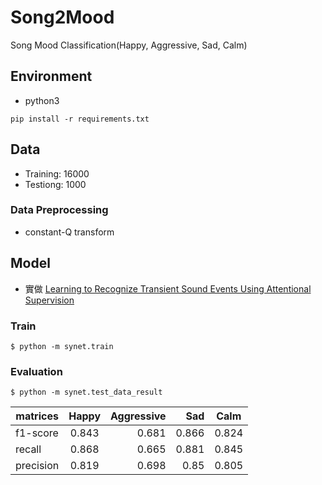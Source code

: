# Song2Mood
Song Mood Classification(Happy, Aggressive, Sad, Calm)

## Environment
* python3
```
pip install -r requirements.txt
```

## Data
* Training: 16000
* Testiong: 1000

### Data Preprocessing
* constant-Q transform

## Model
* 實做 [Learning to Recognize Transient Sound Events Using Attentional Supervision](https://www.ijcai.org/proceedings/2018/0463.pdf)

### Train
```
$ python -m synet.train
```
### Evaluation
```
$ python -m synet.test_data_result

```
matrices          | Happy  | Aggressive | Sad | Calm
--------------|:-----:|-----:| ----:|-----------------
f1-score   | 0.843 |  0.681 | 0.866 | 0.824
recall   | 0.868 | 0.665 | 0.881 | 0.845
precision   | 0.819 | 0.698 | 0.85 | 0.805